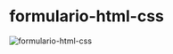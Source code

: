 # formulario-html-css

![formulario-html-css](https://user-images.githubusercontent.com/104034022/219065692-669619d6-f036-4e88-ac52-e034d4c3ae9c.png)
